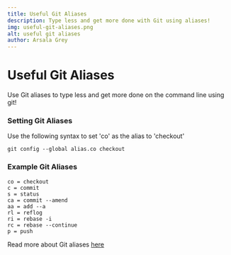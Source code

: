 ```yaml
---
title: Useful Git Aliases
description: Type less and get more done with Git using aliases!
img: useful-git-aliases.png
alt: useful git aliases
author: Arsala Grey
---
```


# Useful Git Aliases

Use Git aliases to type less and get more done on the command line using git!

### Setting Git Aliases

Use the following syntax to set 'co' as the alias to 'checkout'
```
git config --global alias.co checkout
```

### Example Git Aliases

```
co = checkout
c = commit
s = status
ca = commit --amend
aa = add --a
rl = reflog
ri = rebase -i
rc = rebase --continue
p = push
```

Read more about Git aliases [here](https://git-scm.com/book/en/v2/Git-Basics-Git-Aliases)